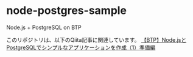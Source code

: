 # node-postgres-sample
Node.js + PostgreSQL on BTP

このリポジトリは、以下のQiita記事に関連しています。
[【BTP】Node.jsとPostgreSQLでシンプルなアプリケーションを作成（1）準備編](https://qiita.com/tami/items/267cf5a32ce0547eaa46)
